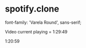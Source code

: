 # spotify.clone

font-family: 'Varela Round', sans-serif;


Video current playing = 1:29:49 



1:20:59 